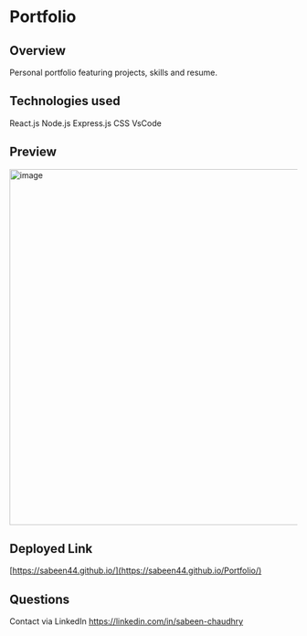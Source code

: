 # Portfolio

## Overview

Personal portfolio featuring projects, skills and resume.

## Technologies used

React.js
Node.js
Express.js
CSS
VsCode

## Preview

<img width="623" alt="image" src="https://github.com/Sabeen44/Portfolio/assets/29465648/0cb94d6e-ac96-4784-ac1e-1a96c8bd5cc4">

## Deployed Link

[https://sabeen44.github.io/](https://sabeen44.github.io/Portfolio/)

## Questions

Contact via LinkedIn https://linkedin.com/in/sabeen-chaudhry
